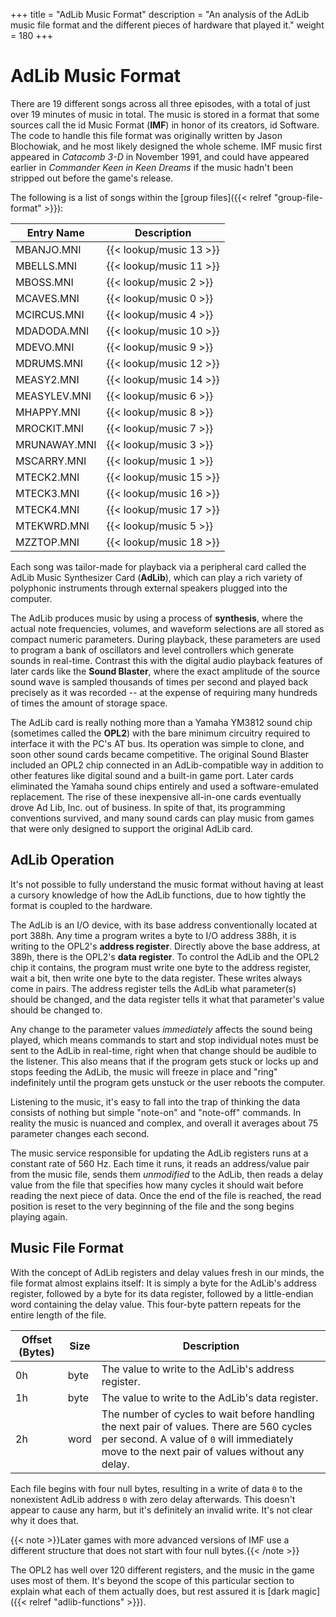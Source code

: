 +++
title = "AdLib Music Format"
description = "An analysis of the AdLib music file format and the different pieces of hardware that played it."
weight = 180
+++

# AdLib Music Format

There are 19 different songs across all three episodes, with a total of just over 19 minutes of music in total. The music is stored in a format that some sources call the id Music Format (**IMF**) in honor of its creators, id Software. The code to handle this file format was originally written by Jason Blochowiak, and he most likely designed the whole scheme. IMF music first appeared in _Catacomb 3-D_ in November 1991, and could have appeared earlier in _Commander Keen in Keen Dreams_ if the music hadn't been stripped out before the game's release.

The following is a list of songs within the [group files]({{< relref "group-file-format" >}}):

Entry Name   | Description
-------------|------------
MBANJO.MNI   | {{< lookup/music 13 >}}
MBELLS.MNI   | {{< lookup/music 11 >}}
MBOSS.MNI    | {{< lookup/music 2 >}}
MCAVES.MNI   | {{< lookup/music 0 >}}
MCIRCUS.MNI  | {{< lookup/music 4 >}}
MDADODA.MNI  | {{< lookup/music 10 >}}
MDEVO.MNI    | {{< lookup/music 9 >}}
MDRUMS.MNI   | {{< lookup/music 12 >}}
MEASY2.MNI   | {{< lookup/music 14 >}}
MEASYLEV.MNI | {{< lookup/music 6 >}}
MHAPPY.MNI   | {{< lookup/music 8 >}}
MROCKIT.MNI  | {{< lookup/music 7 >}}
MRUNAWAY.MNI | {{< lookup/music 3 >}}
MSCARRY.MNI  | {{< lookup/music 1 >}}
MTECK2.MNI   | {{< lookup/music 15 >}}
MTECK3.MNI   | {{< lookup/music 16 >}}
MTECK4.MNI   | {{< lookup/music 17 >}}
MTEKWRD.MNI  | {{< lookup/music 5 >}}
MZZTOP.MNI   | {{< lookup/music 18 >}}

Each song was tailor-made for playback via a peripheral card called the AdLib Music Synthesizer Card (**AdLib**), which can play a rich variety of polyphonic instruments through external speakers plugged into the computer.

The AdLib produces music by using a process of **synthesis**, where the actual note frequencies, volumes, and waveform selections are all stored as compact numeric parameters. During playback, these parameters are used to program a bank of oscillators and level controllers which generate sounds in real-time. Contrast this with the digital audio playback features of later cards like the **Sound Blaster**, where the exact amplitude of the source sound wave is sampled thousands of times per second and played back precisely as it was recorded -- at the expense of requiring many hundreds of times the amount of storage space.

The AdLib card is really nothing more than a Yamaha YM3812 sound chip (sometimes called the **OPL2**) with the bare minimum circuitry required to interface it with the PC's AT bus. Its operation was simple to clone, and soon other sound cards became competitive. The original Sound Blaster included an OPL2 chip connected in an AdLib-compatible way in addition to other features like digital sound and a built-in game port. Later cards eliminated the Yamaha sound chips entirely and used a software-emulated replacement. The rise of these inexpensive all-in-one cards eventually drove Ad Lib, Inc. out of business. In spite of that, its programming conventions survived, and many sound cards can play music from games that were only designed to support the original AdLib card.

## AdLib Operation

It's not possible to fully understand the music format without having at least a cursory knowledge of how the AdLib functions, due to how tightly the format is coupled to the hardware.

The AdLib is an I/O device, with its base address conventionally located at port 388h. Any time a program writes a byte to I/O address 388h, it is writing to the OPL2's **address register**. Directly above the base address, at 389h, there is the OPL2's **data register**. To control the AdLib and the OPL2 chip it contains, the program must write one byte to the address register, wait a bit, then write one byte to the data register. These writes always come in pairs. The address register tells the AdLib what parameter(s) should be changed, and the data register tells it what that parameter's value should be changed to.

Any change to the parameter values _immediately_ affects the sound being played, which means commands to start and stop individual notes must be sent to the AdLib in real-time, right when that change should be audible to the listener. This also means that if the program gets stuck or locks up and stops feeding the AdLib, the music will freeze in place and "ring" indefinitely until the program gets unstuck or the user reboots the computer.

Listening to the music, it's easy to fall into the trap of thinking the data consists of nothing but simple "note-on" and "note-off" commands. In reality the music is nuanced and complex, and overall it averages about 75 parameter changes each second.

The music service responsible for updating the AdLib registers runs at a constant rate of 560 Hz. Each time it runs, it reads an address/value pair from the music file, sends them _unmodified_ to the AdLib, then reads a delay value from the file that specifies how many cycles it should wait before reading the next piece of data. Once the end of the file is reached, the read position is reset to the very beginning of the file and the song begins playing again.

## Music File Format

With the concept of AdLib registers and delay values fresh in our minds, the file format almost explains itself: It is simply a byte for the AdLib's address register, followed by a byte for its data register, followed by a little-endian word containing the delay value. This four-byte pattern repeats for the entire length of the file.

Offset (Bytes) | Size | Description
---------------|------|------------
0h             | byte | The value to write to the AdLib's address register.
1h             | byte | The value to write to the AdLib's data register.
2h             | word | The number of cycles to wait before handling the next pair of values. There are 560 cycles per second. A value of `0` will immediately move to the next pair of values without any delay.

Each file begins with four null bytes, resulting in a write of data `0` to the nonexistent AdLib address `0` with zero delay afterwards. This doesn't appear to cause any harm, but it's definitely an invalid write. It's not clear why it does that.

{{< note >}}Later games with more advanced versions of IMF use a different structure that does not start with four null bytes.{{< /note >}}

The OPL2 has well over 120 different registers, and the music in the game uses most of them. It's beyond the scope of this particular section to explain what each of them actually does, but rest assured it is [dark magic]({{< relref "adlib-functions" >}}).
